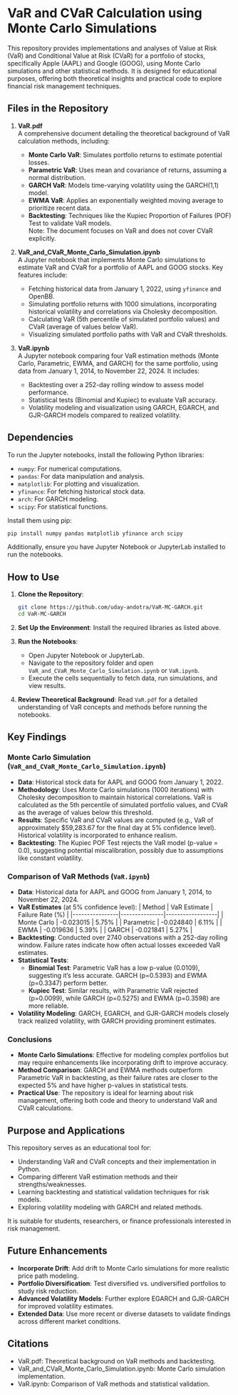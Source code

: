 # VaR and CVaR Calculation using Monte Carlo Simulations

This repository provides implementations and analyses of Value at Risk (VaR) and Conditional Value at Risk (CVaR) for a portfolio of stocks, specifically Apple (AAPL) and Google (GOOG), using Monte Carlo simulations and other statistical methods. It is designed for educational purposes, offering both theoretical insights and practical code to explore financial risk management techniques.

## Files in the Repository

1. **VaR.pdf**  
   A comprehensive document detailing the theoretical background of VaR calculation methods, including:
   - **Monte Carlo VaR**: Simulates portfolio returns to estimate potential losses.
   - **Parametric VaR**: Uses mean and covariance of returns, assuming a normal distribution.
   - **GARCH VaR**: Models time-varying volatility using the GARCH(1,1) model.
   - **EWMA VaR**: Applies an exponentially weighted moving average to prioritize recent data.
   - **Backtesting**: Techniques like the Kupiec Proportion of Failures (POF) Test to validate VaR models.  
   Note: The document focuses on VaR and does not cover CVaR explicitly.

2. **VaR_and_CVaR_Monte_Carlo_Simulation.ipynb**  
   A Jupyter notebook that implements Monte Carlo simulations to estimate VaR and CVaR for a portfolio of AAPL and GOOG stocks. Key features include:
   - Fetching historical data from January 1, 2022, using `yfinance` and OpenBB.
   - Simulating portfolio returns with 1000 simulations, incorporating historical volatility and correlations via Cholesky decomposition.
   - Calculating VaR (5th percentile of simulated portfolio values) and CVaR (average of values below VaR).
   - Visualizing simulated portfolio paths with VaR and CVaR thresholds.

3. **VaR.ipynb**  
   A Jupyter notebook comparing four VaR estimation methods (Monte Carlo, Parametric, EWMA, and GARCH) for the same portfolio, using data from January 1, 2014, to November 22, 2024. It includes:
   - Backtesting over a 252-day rolling window to assess model performance.
   - Statistical tests (Binomial and Kupiec) to evaluate VaR accuracy.
   - Volatility modeling and visualization using GARCH, EGARCH, and GJR-GARCH models compared to realized volatility.

## Dependencies

To run the Jupyter notebooks, install the following Python libraries:

- `numpy`: For numerical computations.
- `pandas`: For data manipulation and analysis.
- `matplotlib`: For plotting and visualization.
- `yfinance`: For fetching historical stock data.
- `arch`: For GARCH modeling.
- `scipy`: For statistical functions.

Install them using pip:

```bash
pip install numpy pandas matplotlib yfinance arch scipy
```

Additionally, ensure you have Jupyter Notebook or JupyterLab installed to run the notebooks.

## How to Use

1. **Clone the Repository**:
   ```bash
   git clone https://github.com/uday-andotra/VaR-MC-GARCH.git
   cd VaR-MC-GARCH
   ```

2. **Set Up the Environment**:
   Install the required libraries as listed above.

3. **Run the Notebooks**:
   - Open Jupyter Notebook or JupyterLab.
   - Navigate to the repository folder and open `VaR_and_CVaR_Monte_Carlo_Simulation.ipynb` or `VaR.ipynb`.
   - Execute the cells sequentially to fetch data, run simulations, and view results.

4. **Review Theoretical Background**:
   Read `VaR.pdf` for a detailed understanding of VaR concepts and methods before running the notebooks.

## Key Findings

### Monte Carlo Simulation (`VaR_and_CVaR_Monte_Carlo_Simulation.ipynb`)
- **Data**: Historical stock data for AAPL and GOOG from January 1, 2022.
- **Methodology**: Uses Monte Carlo simulations (1000 iterations) with Cholesky decomposition to maintain historical correlations. VaR is calculated as the 5th percentile of simulated portfolio values, and CVaR as the average of values below this threshold.
- **Results**: Specific VaR and CVaR values are computed (e.g., VaR of approximately $59,283.67 for the final day at 5% confidence level). Historical volatility is incorporated to enhance realism.
- **Backtesting**: The Kupiec POF Test rejects the VaR model (p-value = 0.0), suggesting potential miscalibration, possibly due to assumptions like constant volatility.

### Comparison of VaR Methods (`VaR.ipynb`)
- **Data**: Historical data for AAPL and GOOG from January 1, 2014, to November 22, 2024.
- **VaR Estimates** (at 5% confidence level):
  | Method         | VaR Estimate  | Failure Rate (%) |
  |----------------|---------------|------------------|
  | Monte Carlo    | -0.023015     | 5.75%            |
  | Parametric     | -0.024840     | 6.11%            |
  | EWMA           | -0.019636     | 5.39%            |
  | GARCH          | -0.021841     | 5.27%            |
- **Backtesting**: Conducted over 2740 observations with a 252-day rolling window. Failure rates indicate how often actual losses exceeded VaR estimates.
- **Statistical Tests**:
  - **Binomial Test**: Parametric VaR has a low p-value (0.0109), suggesting it’s less accurate. GARCH (p=0.5393) and EWMA (p=0.3347) perform better.
  - **Kupiec Test**: Similar results, with Parametric VaR rejected (p=0.0099), while GARCH (p=0.5275) and EWMA (p=0.3598) are more reliable.
- **Volatility Modeling**: GARCH, EGARCH, and GJR-GARCH models closely track realized volatility, with GARCH providing prominent estimates.

### Conclusions
- **Monte Carlo Simulations**: Effective for modeling complex portfolios but may require enhancements like incorporating drift to improve accuracy.
- **Method Comparison**: GARCH and EWMA methods outperform Parametric VaR in backtesting, as their failure rates are closer to the expected 5% and have higher p-values in statistical tests.
- **Practical Use**: The repository is ideal for learning about risk management, offering both code and theory to understand VaR and CVaR calculations.

## Purpose and Applications

This repository serves as an educational tool for:
- Understanding VaR and CVaR concepts and their implementation in Python.
- Comparing different VaR estimation methods and their strengths/weaknesses.
- Learning backtesting and statistical validation techniques for risk models.
- Exploring volatility modeling with GARCH and related methods.

It is suitable for students, researchers, or finance professionals interested in risk management.

## Future Enhancements

- **Incorporate Drift**: Add drift to Monte Carlo simulations for more realistic price path modeling.
- **Portfolio Diversification**: Test diversified vs. undiversified portfolios to study risk reduction.
- **Advanced Volatility Models**: Further explore EGARCH and GJR-GARCH for improved volatility estimates.
- **Extended Data**: Use more recent or diverse datasets to validate findings across different market conditions.

## Citations
- VaR.pdf: Theoretical background on VaR methods and backtesting.
- VaR_and_CVaR_Monte_Carlo_Simulation.ipynb: Monte Carlo simulation implementation.
- VaR.ipynb: Comparison of VaR methods and statistical validation.